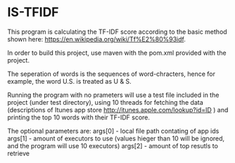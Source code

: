 # IS-TFIDF

This program is calculating the TF-IDF score according to the basic method shown here: https://en.wikipedia.org/wiki/Tf%E2%80%93idf.

In order to build this project, use maven with the pom.xml provided with the project.

The seperation of words is the sequences of word-chracters, hence for example, the word U.S. is treated as U & S.

Running the program with no prameters will use a test file included in the project (under test directory), using 10 threads for fetching the data (descriptions of Itunes app store http://itunes.apple.com/lookup?id=ID ) and printing the top 10 words with their TF-IDF score.

The optional parameters are:
args[0] - local file path contating of app ids
args[1] - amount of executors to use (values hieger than 10 will be ignored, and the program will use 10 executors)
args[2] - amount of top resutls to retrieve
